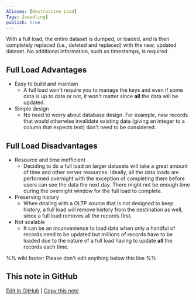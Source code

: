 ```yaml
---
Aliases: [Destructive Load]
Tags: [seedling]
publish: true
---
```


With a full load, the entire dataset is dumped, or loaded, and is then completely replaced (i.e., deleted and replaced) with the new, updated dataset. No additional information, such as timestamps, is required.

## Full Load Advantages

- Easy to build and maintain
	- A full load won't require you to manage the keys and even if some data is up to date or not, it won't matter since **all** the data will be updated.
- Simple design
	- No need to worry about database design. For example, new records that would otherwise invalidate existing data (giving an integer to a column that expects text) don't need to be considered.


## Full Load Disadvantages

- Resource and time inefficient
	- Deciding to do a full load on larger datasets will take a great amount of time and other server resources. Ideally, all the data loads are performed overnight with the exception of completing them before users can see the data the next day. There might not be enough time during the overnight window for the full load to complete.
- Preserving history
	- When dealing with a OLTP source that is not designed to keep history, a full load will remove history from the destination as well, since a full load removes all the records first.
- Not scalable
	- It can be an inconvenience to load data when only a handful of records need to be updated but millions of records have to be loaded due to the nature of a full load having to update **all** the records each time.

%% wiki footer: Please don't edit anything below this line %%

## This note in GitHub

<span class="git-footer">[Edit In GitHub](https://github.dev/data-engineering-community/data-engineering-wiki/blob/main/Concepts/Full%20Load.md "git-hub-edit-note") | [Copy this note](https://raw.githubusercontent.com/data-engineering-community/data-engineering-wiki/main/Concepts/Full%20Load.md "git-hub-copy-note") </span>
